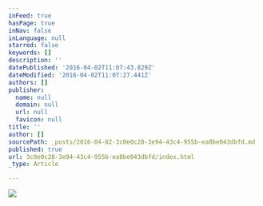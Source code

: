 ```yaml
---
inFeed: true
hasPage: true
inNav: false
inLanguage: null
starred: false
keywords: []
description: ''
datePublished: '2016-04-02T11:07:43.829Z'
dateModified: '2016-04-02T11:07:27.441Z'
authors: []
publisher:
  name: null
  domain: null
  url: null
  favicon: null
title: ''
author: []
sourcePath: _posts/2016-04-02-3c0e0c28-3e94-43c4-955b-ea8be043dbfd.md
published: true
url: 3c0e0c28-3e94-43c4-955b-ea8be043dbfd/index.html
_type: Article

---
```

![](https://the-grid-user-content.s3-us-west-2.amazonaws.com/a8baed27-a252-41cb-9ce7-430de91ea3a2.jpg)
